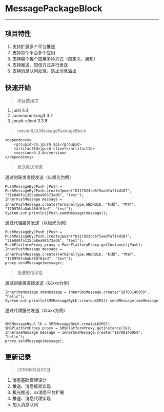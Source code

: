 # MessagePackageBlock
---

## 项目特性
1. 支持扩展多个平台推送
2. 支持每个平台多个应用
3. 支持每个每个应用多种方式（自定义、通知）
4. 支持推送、短信方式并行发送
5. 支持消息队列处理，防止消息溢出

## 快速开始
> 项目使用库
1. junit 4.4
2. commons-lang3 3.7
3. jpush-client 3.3.8

> maven引入MessagePackageBlock
```code
<dependency>
    <groupId>cn.jpush.api</groupId>
    <artifactId>jpush-client</artifactId>
    <version>3.3.8</version>
</dependency>
```
> 发送推送消息

通过封装类直接发送（以极光为例）
```code
PushMessageByJPush jPush = PushMessageByJPush.createJpush("0117823cb5f5aedfaf14d187", "31e840fa125ca8ea98573ad6", "test");
InnerPushMessage message = InnerPushMessage.create(TerminalType.ANDROID, "标题", "内容", "170976fa8ab48df61ed", "test");
System.out.println(jPush.sendMessage(message));
```
通过代理服务发送（以极光为例）
```code
PushMessageByJPush jPush = PushMessageByJPush.createJpush("0117823cb5f5aedfaf14d187", "31e840fa125ca8ea98573ad6", "test");
PushPlatformProxy proxy = PushPlatformProxy.getInstance(jPush);
InnerPushMessage message = InnerPushMessage.create(TerminalType.ANDROID, "标题", "内容", "170976fa8ab48df61ed", "test");
proxy.sendMessage(message);
```
> 发送短信消息

通过封装类直接发送（以xxx为例）
```code
InnerSmsMessage smsMessage = InnerSmsMessage.create("18708140959", "hello");
System.out.println(SMSMessageByLK.createLKSMS().sendMessage(smsMessage));;
```
通过代理服务发送（以xxx为例）
```code

SMSMessageByLK lk = SMSMessageByLK.createLKSMS();
SMSPlatformProxy proxy = SMSPlatformProxy.getInstance(lk);
InnerSmsMessage message = InnerSmsMessage.create("18708140959", "hello");
proxy.sendMessage(message);
```
## 更新记录
> 2019年03月02日
1. 消息基础框架设计
2. 推送、消息框架实现
3. 极光推送、xx消息平台扩展
4. 推送、消息代理实现
5. 加入消息队列